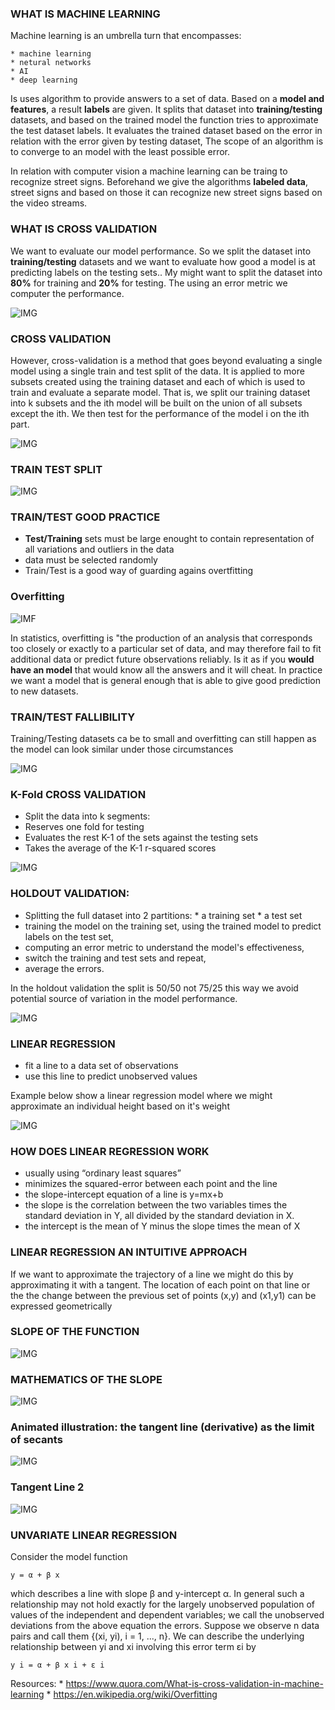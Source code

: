 ### WHAT IS MACHINE LEARNING

Machine learning is an umbrella turn that encompasses:

    * machine learning
    * netural networks
    * AI
    * deep learning

Is uses algorithm to provide answers to a set of data. Based on a **model and features**, a result **labels** are given.
It splits that dataset into **training/testing** datasets, and based on the trained model the function tries to approximate the test dataset labels.
It evaluates the trained dataset based on the error in relation with the error given by testing dataset,
The scope of an algorithm is to converge to an model with the least possible error.

In relation with computer vision a machine learning can be traing to recognize street signs. Beforehand we give the algorithms **labeled data**, street signs and based on those it can recognize new street signs based on the video streams.

### WHAT IS CROSS VALIDATION

We want to evaluate our model performance. So we split the dataset into **training/testing** datasets and we want to evaluate how good a model is at predicting labels on the testing sets..
My might want to split the dataset into **80%** for training and **20%** for testing. The using an error metric we computer the performance.

![IMG](images/car_sales_train_test.png)

### CROSS VALIDATION
 
However, cross-validation is a method that goes beyond evaluating a single model using a single train and test split of the data. 
It is applied to more subsets created using the training dataset and each of which is used to train and evaluate a separate model. 
That is, we split our training dataset into k subsets and the ith model will be built on the union of all subsets except the ith. 
We then test for the performance of the model i on the ith part.

![IMG](images/cross_validation.png)

### TRAIN TEST SPLIT

![IMG](images/train_test_split.png)

### TRAIN/TEST GOOD PRACTICE

*  **Test/Training** sets must be large enought to contain representation of all variations and outliers in the data
*  data must be selected randomly
*  Train/Test is a good way of guarding agains overtfitting

### Overfitting

![IMF](images/overfitting.png)


In statistics, overfitting is "the production of an analysis that corresponds too closely or exactly to a particular set of data, and may therefore fail to fit additional data or predict future observations reliably.
Is it as if you **would have an model** that would know all the answers and it will cheat. 
In practice we want a model that is general enough that is able to give good prediction to new datasets.

### TRAIN/TEST FALLIBILITY

Training/Testing datasets ca be to small and overfitting can still happen as the model can look similar under those circumstances

![IMG](images/overfitting_small_sample.png)

### K-Fold CROSS VALIDATION

* Split the data into k segments:
* Reserves one fold for testing
* Evaluates the rest K-1 of the sets against the testing sets
* Takes the average of the K-1 r-squared scores

![IMG](images/k_fold.png)

### HOLDOUT VALIDATION:

* Splitting the full dataset into 2 partitions:
        * a training set
        * a test set
* training the model on the training set, using the trained model to predict labels on the test set,
* computing an error metric to understand the model's effectiveness,
* switch the training and test sets and repeat,
* average the errors.

In the holdout validation the split is 50/50 not 75/25 this way we avoid potential source of variation in the model performance.

![IMG](images/holdout_validation.png)

### LINEAR REGRESSION

* fit a line to a data set of observations
* use this line to predict unobserved values

Example below show a linear regression model where we might approximate an individual height based on it's weight

![IMG](images/linear_regression.png)

### HOW DOES LINEAR REGRESSION WORK

* usually using “ordinary least squares”
* minimizes the squared-error between each point and the line
* the slope-intercept equation of a line is y=mx+b
* the slope is the correlation between the two variables times the standard deviation in Y, all divided by the standard deviation in X.
* the intercept is the mean of Y minus the slope times the mean of X

### LINEAR REGRESSION AN INTUITIVE APPROACH

If we want to approximate the  trajectory of a line we might do this by approximating it with a tangent.
The location of each point on that line or the the change between the previous set of points (x,y) and (x1,y1) can be expressed geometrically

### SLOPE OF THE FUNCTION

![IMG](images/slope_of_the_line.png)

### MATHEMATICS OF THE SLOPE

![IMG](images/math_of_the_slope.png)


### Animated illustration: the tangent line (derivative) as the limit of secants

![IMG](images/animated_tangent_line.gif)

### Tangent Line 2

![IMG](images/Tangent_animation.gif)


### UNVARIATE LINEAR REGRESSION

Consider the model function

    y = α + β x

which describes a line with slope β and y-intercept α. In general such a relationship may not hold exactly for the largely unobserved population of values of the independent and dependent variables; we call the unobserved deviations from the above equation the errors. Suppose we observe n data pairs and call them {(xi, yi), i = 1, ..., n}. We can describe the underlying relationship between yi and xi involving this error term εi by

    y i = α + β x i + ε i 
    



Resources:
    * https://www.quora.com/What-is-cross-validation-in-machine-learning
    * https://en.wikipedia.org/wiki/Overfitting